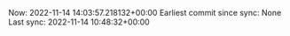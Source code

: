 Now: 2022-11-14 14:03:57.218132+00:00 Earliest commit since sync: None Last sync: 2022-11-14 10:48:32+00:00

